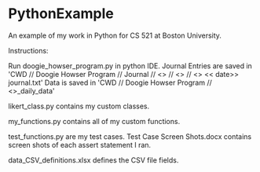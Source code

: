 # PythonExample
An example of my work in Python for CS 521 at Boston University.



Instructions:

Run doogie_howser_program.py in python IDE.
	Journal Entries are saved in 'CWD // Doogie Howser Program // Journal // <<year of  journal entry>> // 
																			<<date of journal entry>> // <<username>> << date>> journal.txt'
	Data is saved in 'CWD // Doogie Howser Program // <<username>>_daily_data'
	
likert_class.py contains my custom classes.

my_functions.py contains all of my custom functions.

test_functions.py are my test cases.
	Test Case Screen Shots.docx contains screen shots of each assert statement I ran.

data_CSV_definitions.xlsx defines the CSV file fields. 
